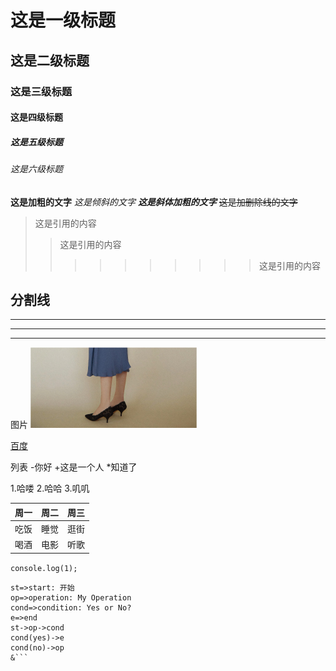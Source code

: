 # 这是一级标题
## 这是二级标题
### 这是三级标题
#### 这是四级标题
##### 这是五级标题
###### 这是六级标题

**这是加粗的文字**
*这是倾斜的文字*
***这是斜体加粗的文字***
~~这是加删除线的文字~~

>这是引用的内容
>>这是引用的内容
>>>>>>>>>>这是引用的内容

分割线
---
----
***
*****

图片
![图片](./public/img/header/five.jpg "五图")

[百度](http://baidu.com)

列表
-你好
+这是一个人
*知道了

1.哈喽
2.哈哈
3.叽叽

周一|周二|周三
---|:--:|---:
吃饭|睡觉|逛街
喝酒|电影|听歌

`console.log(1);`

```flow
st=>start: 开始
op=>operation: My Operation
cond=>condition: Yes or No?
e=>end
st->op->cond
cond(yes)->e
cond(no)->op
&```


